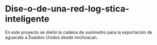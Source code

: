 # Dise-o-de-una-red-log-stica-inteligente
En este proyecto se dieñó la cadena de suminsitro para la exportación de aguacate a Esatdos Unidos desde michoacan.
